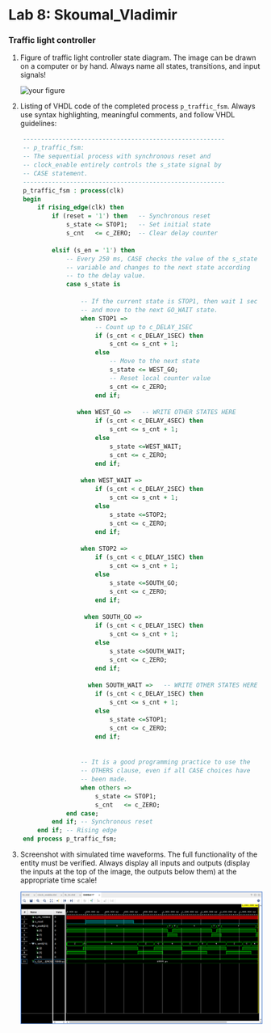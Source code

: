 # Lab 8: Skoumal_Vladimir

### Traffic light controller

1. Figure of traffic light controller state diagram. The image can be drawn on a computer or by hand. Always name all states, transitions, and input signals!

   ![your figure]()

2. Listing of VHDL code of the completed process `p_traffic_fsm`. Always use syntax highlighting, meaningful comments, and follow VHDL guidelines:

```vhdl
    --------------------------------------------------------
    -- p_traffic_fsm:
    -- The sequential process with synchronous reset and 
    -- clock_enable entirely controls the s_state signal by 
    -- CASE statement.
    --------------------------------------------------------
    p_traffic_fsm : process(clk)
    begin
        if rising_edge(clk) then
            if (reset = '1') then   -- Synchronous reset
                s_state <= STOP1;   -- Set initial state
                s_cnt   <= c_ZERO;  -- Clear delay counter

            elsif (s_en = '1') then
                -- Every 250 ms, CASE checks the value of the s_state 
                -- variable and changes to the next state according 
                -- to the delay value.
                case s_state is

                    -- If the current state is STOP1, then wait 1 sec
                    -- and move to the next GO_WAIT state.
                    when STOP1 =>
                        -- Count up to c_DELAY_1SEC
                        if (s_cnt < c_DELAY_1SEC) then
                            s_cnt <= s_cnt + 1;
                        else
                            -- Move to the next state
                            s_state <= WEST_GO;
                            -- Reset local counter value
                            s_cnt <= c_ZERO;
                        end if;

                   when WEST_GO =>   -- WRITE OTHER STATES HERE
                        if (s_cnt < c_DELAY_4SEC) then
                            s_cnt <= s_cnt + 1;
                        else
                            s_state <=WEST_WAIT;
                            s_cnt <= c_ZERO;    
                        end if;

                    when WEST_WAIT =>   
                        if (s_cnt < c_DELAY_2SEC) then
                            s_cnt <= s_cnt + 1;
                        else
                            s_state <=STOP2;
                            s_cnt <= c_ZERO;    
                        end if;
                        
                    when STOP2 =>   
                        if (s_cnt < c_DELAY_1SEC) then
                            s_cnt <= s_cnt + 1;
                        else
                            s_state <=SOUTH_GO;
                            s_cnt <= c_ZERO;    
                        end if;    
                        
                     when SOUTH_GO =>   
                        if (s_cnt < c_DELAY_1SEC) then
                            s_cnt <= s_cnt + 1;
                        else
                            s_state <=SOUTH_WAIT;
                            s_cnt <= c_ZERO;    
                        end if;  
                      
                      when SOUTH_WAIT =>   -- WRITE OTHER STATES HERE
                        if (s_cnt < c_DELAY_1SEC) then
                            s_cnt <= s_cnt + 1;
                        else
                            s_state <=STOP1;
                            s_cnt <= c_ZERO;    
                        end if;


                    -- It is a good programming practice to use the 
                    -- OTHERS clause, even if all CASE choices have 
                    -- been made.
                    when others =>
                        s_state <= STOP1;
                        s_cnt   <= c_ZERO;
                end case;
            end if; -- Synchronous reset
        end if; -- Rising edge
    end process p_traffic_fsm;
```

3. Screenshot with simulated time waveforms. The full functionality of the entity must be verified. Always display all inputs and outputs (display the inputs at the top of the image, the outputs below them) at the appropriate time scale!

   ![your figure](images/waveform.png)
